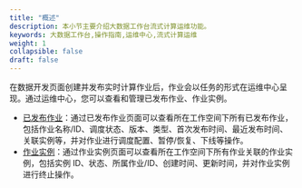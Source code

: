 ```yaml
---
title: "概述"
description: 本小节主要介绍大数据工作台流式计算运维功能。 
keywords: 大数据工作台,操作指南,运维中心,流式计算运维
weight: 1
collapsible: false
draft: false
---
```


在数据开发页面创建并发布实时计算作业后，作业会以任务的形式在运维中心呈现。通过运维中心，您可以查看和管理已发布作业、作业实例。

- [已发布作业](../released_job)：通过已发布作业页面可以查看所在工作空间下所有已发布作业，包括作业名称/ID、调度状态、版本、类型、首次发布时间、最近发布时间、关联实例等，并对作业进行调度配置、暂停/恢复、下线等操作。
- [作业实例](../job_instance)：通过作业实例页面可以查看所在工作空间下所有作业关联的作业实例，包括实例 ID、状态、所属作业/ID、创建时间、更新时间，并对作业实例进行终止操作。
